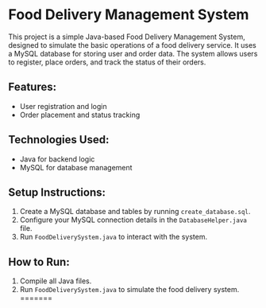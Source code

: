 
# Food Delivery Management System

This project is a simple Java-based Food Delivery Management System, designed to simulate the basic operations of a food delivery service. It uses a MySQL database for storing user and order data. The system allows users to register, place orders, and track the status of their orders.

## Features:
- User registration and login
- Order placement and status tracking

## Technologies Used:
- Java for backend logic
- MySQL for database management

## Setup Instructions:
1. Create a MySQL database and tables by running `create_database.sql`.
2. Configure your MySQL connection details in the `DatabaseHelper.java` file.
3. Run `FoodDeliverySystem.java` to interact with the system.

## How to Run:
1. Compile all Java files.
2. Run `FoodDeliverySystem.java` to simulate the food delivery system.
=======
